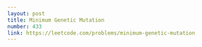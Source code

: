 ```yaml
---
layout: post
title: Minimum Genetic Mutation
number: 433
link: https://leetcode.com/problems/minimum-genetic-mutation
---
```

